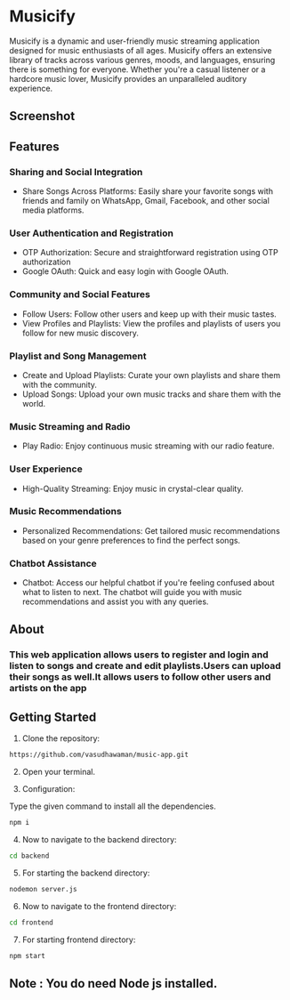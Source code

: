 # Musicify
Musicify is a dynamic and user-friendly music streaming application designed for music enthusiasts of all ages. Musicify offers an extensive library of tracks across various genres, moods, and languages, ensuring there is something for everyone. Whether you're a casual listener or a hardcore music lover, Musicify provides an unparalleled auditory experience.

## Screenshot

## Features
### Sharing and Social Integration
- Share Songs Across Platforms: Easily share your favorite songs with friends and family on WhatsApp, Gmail, Facebook, and other social media platforms.

### User Authentication and Registration
- OTP Authorization: Secure and straightforward registration using OTP authorization
- Google OAuth: Quick and easy login with Google OAuth.

### Community and Social Features
- Follow Users: Follow other users and keep up with their music tastes.
- View Profiles and Playlists: View the profiles and playlists of users you follow for new music discovery.

### Playlist and Song Management
- Create and Upload Playlists: Curate your own playlists and share them with the community.
- Upload Songs: Upload your own music tracks and share them with the world.

### Music Streaming and Radio
- Play Radio: Enjoy continuous music streaming with our radio feature.

### User Experience
- High-Quality Streaming: Enjoy music in crystal-clear quality.

### Music Recommendations
- Personalized Recommendations: Get tailored music recommendations based on your genre preferences to find the perfect songs.

### Chatbot Assistance
- Chatbot: Access our helpful chatbot if you're feeling confused about what to listen to next. The chatbot will guide you with music recommendations and assist you with any queries.

## About
### This web application  allows users to register and login and listen to songs and create and edit playlists.Users can upload their songs as well.It allows users to follow other users and artists on the app
## Getting Started

1. Clone the repository:

```bash
https://github.com/vasudhawaman/music-app.git
```
2. Open your terminal.

3. Configuration:

Type the given command to install all the dependencies.

```bash
npm i
```

4. Now to navigate to the backend directory:

```bash
cd backend
```

5. For starting the backend directory:

```bash
nodemon server.js
```

6. Now to navigate to the frontend directory:

```bash
cd frontend
```

7. For starting frontend directory:

```bash
npm start
```

## Note : You do need Node js installed.
